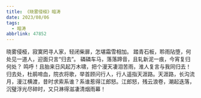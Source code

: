 ```yaml
---
title: 《晓雾侵桠》暗涛
date: 2023/08/06
tags:
  - 暗涛
abbrlink: 47852
---
```

晓雾侵桠，寂寞罔寻人家，轻闭柴扉，怎堪霜雪相加。
踏青石板，聆雨阽堕，何处见一道人，迎面只言“归去”。
磷磷车马，落落蹄音，且轧新泥一痕，今宵复归何处？
鸣呼！且胎来日风起万木啸，把个漫天凄泪苦雨，淮人复言与我同归去！
归去处，杜鹃啼血，院衣将歌，举首顾问行人，行人遥指天涯路。天涯路，长沟流月，漫江横渡，昔时求索系谁？系谁惹得江郎怒。江郎怒，残云浪卷，潮起迭落，沉璧浮光尽碎时，又只淋得滋凄清烟雨幕！
